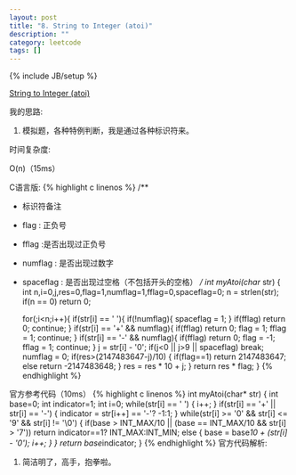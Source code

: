 ```yaml
---
layout: post
title: "8. String to Integer (atoi)"
description: ""
category: leetcode
tags: []
---
```

{% include JB/setup %}


[String to Integer (atoi)](https://leetcode.com/problems/string-to-integer-atoi/)

我的思路:

1. 模拟题，各种特例判断，我是通过各种标识符来。

时间复杂度:

O(n)（15ms）

C语言版:
{% highlight c linenos %} 
/**
 * 标识符备注
 * flag : 正负号
 * fflag :是否出现过正负号
 * numflag : 是否出现过数字
 * spaceflag : 是否出现过空格（不包括开头的空格）
 */
int myAtoi(char* str) {
    int n,i=0,j,res=0,flag=1,numflag=1,fflag=0,spaceflag=0;
    n = strlen(str);
    if(n == 0)
        return 0;
    
    for(;i<n;i++){
        if(str[i] == ' '){
            if(!numflag){
                spaceflag = 1;
            }
            if(fflag) return 0;
            continue;
        }
        if(str[i] == '+' && numflag){
            if(fflag) return 0;
            flag = 1;
            fflag = 1;
            continue;
        }
        if(str[i] == '-' && numflag){
            if(fflag) return 0;
            flag = -1;
            fflag = 1;
            continue;
        }
        j = str[i] - '0';
        if(j<0 || j>9 || spaceflag) 
            break;
        numflag = 0;
        if(res>(2147483647-j)/10) {
            if(flag==1)
                return 2147483647;
            else
                return -2147483648;
        }
        res = res * 10 + j;
    }
    return res * flag;
}
{% endhighlight %}

官方参考代码（10ms）
{% highlight c linenos %} 
int myAtoi(char* str) {
    int base=0;
    int indicator=1;
    int i=0;
    while(str[i] == ' ') {
        i++;
    }
    if(str[i] == '+' || str[i] == '-') {
        indicator = str[i++] == '-'? -1:1;
    }
    while(str[i] >= '0' && str[i] <= '9' && str[i] != '\0') {
        if(base > INT_MAX/10 || (base == INT_MAX/10 && str[i] > '7'))
            return indicator==1? INT_MAX:INT_MIN;
        else {
            base = base*10 + (str[i] - '0');
            i++;
        }
    }
    return base*indicator;
}
{% endhighlight %}
官方代码解析:

1. 简洁明了，高手，抱拳啦。



